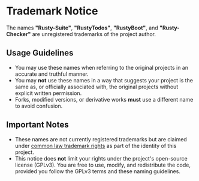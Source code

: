 # Trademark Notice

The names **"Rusty-Suite"**, **"RustyTodos"**, **"RustyBoot"**, and **"Rusty-Checker"** are unregistered trademarks of the project author.

## Usage Guidelines

- You may use these names when referring to the original projects in an accurate and truthful manner.
- You may **not** use these names in a way that suggests your project is the same as, or officially associated with, the original projects without explicit written permission.
- Forks, modified versions, or derivative works **must** use a different name to avoid confusion.

## Important Notes

- These names are not currently registered trademarks but are claimed under [common law trademark rights](https://en.wikipedia.org/wiki/Trademark#Common_law_trademarks) as part of the identity of this project.
- This notice does **not** limit your rights under the project's open-source license (GPLv3). You are free to use, modify, and redistribute the code, provided you follow the GPLv3 terms and these naming guidelines.
